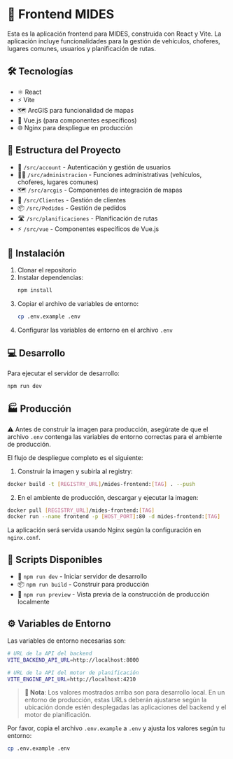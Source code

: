 # 🚚 Frontend MIDES

Esta es la aplicación frontend para MIDES, construida con React y Vite. La aplicación incluye funcionalidades para la gestión de vehículos, choferes, lugares comunes, usuarios y planificación de rutas.

## 🛠️ Tecnologías

- ⚛️ React
- ⚡ Vite
- 🗺️ ArcGIS para funcionalidad de mapas
- 🖖 Vue.js (para componentes específicos)
- 🌐 Nginx para despliegue en producción

## 📁 Estructura del Proyecto

- 🔐 `/src/account` - Autenticación y gestión de usuarios
- 👨‍💼 `/src/administracion` - Funciones administrativas (vehículos, choferes, lugares comunes)
- 🗺️ `/src/arcgis` - Componentes de integración de mapas
- 👥 `/src/Clientes` - Gestión de clientes
- 📦 `/src/Pedidos` - Gestión de pedidos
- 🛣️ `/src/planificaciones` - Planificación de rutas
- ⚡ `/src/vue` - Componentes específicos de Vue.js

## 🚀 Instalación

1. Clonar el repositorio
2. Instalar dependencias:
   ```bash
   npm install
   ```
3. Copiar el archivo de variables de entorno:
   ```bash
   cp .env.example .env
   ```
4. Configurar las variables de entorno en el archivo `.env`

## 💻 Desarrollo

Para ejecutar el servidor de desarrollo:

```bash
npm run dev
```

## 🏭 Producción

⚠️ Antes de construir la imagen para producción, asegúrate de que el archivo `.env` contenga las variables de entorno correctas para el ambiente de producción.

El flujo de despliegue completo es el siguiente:

1. Construir la imagen y subirla al registry:
```bash
docker build -t [REGISTRY_URL]/mides-frontend:[TAG] . --push
```

2. En el ambiente de producción, descargar y ejecutar la imagen:
```bash
docker pull [REGISTRY_URL]/mides-frontend:[TAG]
docker run --name frontend -p [HOST_PORT]:80 -d mides-frontend:[TAG]
```

La aplicación será servida usando Nginx según la configuración en `nginx.conf`.

## 📜 Scripts Disponibles

- 🔧 `npm run dev` - Iniciar servidor de desarrollo
- 📦 `npm run build` - Construir para producción
- 👀 `npm run preview` - Vista previa de la construcción de producción localmente

## ⚙️ Variables de Entorno

Las variables de entorno necesarias son:

```bash
# URL de la API del backend
VITE_BACKEND_API_URL=http://localhost:8000

# URL de la API del motor de planificación
VITE_ENGINE_API_URL=http://localhost:4210
```

> **📝 Nota**: Los valores mostrados arriba son para desarrollo local. En un entorno de producción, estas URLs deberán ajustarse según la ubicación donde estén desplegadas las aplicaciones del backend y el motor de planificación.

Por favor, copia el archivo `.env.example` a `.env` y ajusta los valores según tu entorno:
```bash
cp .env.example .env
```
